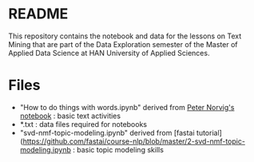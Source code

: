 # README

This repository contains the notebook and data for the lessons on Text Mining that are part of the Data Exploration semester of the Master of Applied Data Science at HAN University of Applied Sciences.

# Files

- "How to do things with words.ipynb" derived from [Peter Norvig's notebook](https://github.com/norvig/pytudes/blob/main/ipynb/How%20to%20Do%20Things%20with%20Words.ipynb) : basic text activities
- *.txt : data files required for notebooks
- "svd-nmf-topic-modeling.ipynb" derived from [fastai tutorial](https://github.com/fastai/course-nlp/blob/master/2-svd-nmf-topic-modeling.ipynb : basic topic modeling skills
  

